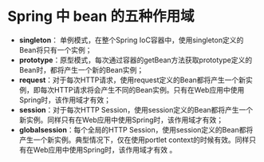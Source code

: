 # Spring 中 bean 的五种作用域

* **singleton**： 单例模式，在整个Spring IoC容器中，使用singleton定义的Bean将只有一个实例；
* **prototype**：原型模式，每次通过容器的getBean方法获取prototype定义的Bean时，都将产生一个新的Bean实例；
* **request**：对于每次HTTP请求，使用request定义的Bean都将产生一个新实例，即每次HTTP请求将会产生不同的Bean实例。只有在Web应用中使用Spring时，该作用域才有效；
* **session**：对于每次HTTP Session，使用session定义的Bean都将产生一个新实例。同样只有在Web应用中使用Spring时，该作用域才有效；
* **globalsession**：每个全局的HTTP Session，使用session定义的Bean都将产生一个新实例。典型情况下，仅在使用portlet context的时候有效。同样只有在Web应用中使用Spring时，该作用域才有效 。



